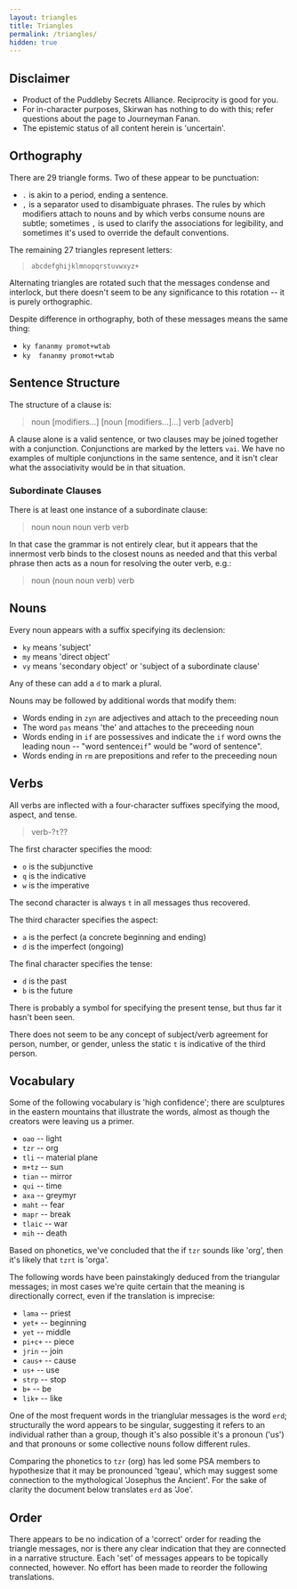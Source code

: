 ```yaml
---
layout: triangles
title: Triangles
permalink: /triangles/
hidden: true
---
```


## Disclaimer

- Product of the Puddleby Secrets Alliance.  Reciprocity is good for you.
- For in-character purposes, Skirwan has nothing to do with this; refer questions about the page to Journeyman Fanan.
- The epistemic status of all content herein is 'uncertain'.

## Orthography

There are 29 triangle forms.  Two of these appear to be punctuation:

- `.` is akin to a period, ending a sentence.
- `,` is a separator used to disambiguate phrases.  The rules by which modifiers attach to nouns and by which verbs consume nouns are subtle; sometimes `,` is used to clarify the associations for legibility, and sometimes it's used to override the default conventions.

The remaining 27 triangles represent letters:

> `abcdefghijklmnopqrstuvwxyz+`

Alternating triangles are rotated such that the messages condense and interlock, but there doesn't seem to be any significance to this rotation -- it is purely orthographic.

Despite difference in orthography, both of these messages means the same thing:

- `ky fananmy promot+wtab`
- `ky  fananmy promot+wtab`

## Sentence Structure

The structure of a clause is:

> noun [modifiers...] [noun [modifiers...]...] verb [adverb]

A clause alone is a valid sentence, or two clauses may be joined together with a conjunction.  Conjunctions are marked by the letters `vai`.  We have no examples of multiple conjunctions in the same sentence, and it isn't clear what the associativity would be in that situation.

### Subordinate Clauses

There is at least one instance of a subordinate clause:

> noun noun noun verb verb

In that case the grammar is not entirely clear, but it appears that the innermost verb binds to the closest nouns as needed and that this verbal phrase then acts as a noun for resolving the outer verb, e.g.:

> noun (noun noun verb) verb

## Nouns

Every noun appears with a suffix specifying its declension:

- `ky` means 'subject'
- `my` means 'direct object'
- `vy` means 'secondary object' or 'subject of a subordinate clause'

Any of these can add a `d` to mark a plural.

Nouns may be followed by additional words that modify them:
- Words ending in `zyn` are adjectives and attach to the preceeding noun
- The word `pas` means 'the' and attaches to the preceeding noun
- Words ending in `if` are possessives and indicate the `if` word owns the leading noun -- "word sentence`if`" would be "word of sentence".
- Words ending in `rm` are prepositions and refer to the preceeding noun

## Verbs

All verbs are inflected with a four-character suffixes specifying the mood, aspect, and tense.

> verb-?`t`??

The first character specifies the mood:

- `o` is the subjunctive
- `q` is the indicative
- `w` is the imperative

The second character is always `t` in all messages thus recovered.

The third character specifies the aspect:

- `a` is the perfect (a concrete beginning and ending)
- `d` is the imperfect (ongoing)

The final character specifies the tense:

- `d` is the past
- `b` is the future

There is probably a symbol for specifying the present tense, but thus far it hasn't been seen.

There does not seem to be any concept of subject/verb agreement for person, number, or gender, unless the static `t` is indicative of the third person.

## Vocabulary

Some of the following vocabulary is 'high confidence'; there are sculptures in the eastern mountains that illustrate the words, almost as though the creators were leaving us a primer.

- `oao` -- light
- `tzr` -- org
- `tli` -- material plane
- `m+tz` -- sun
- `tian` -- mirror
- `qui` -- time
- `axa` -- greymyr
- `maht` -- fear
- `mapr` -- break
- `tlaic` -- war
- `mih` -- death

Based on phonetics, we've concluded that the if `tzr` sounds like 'org', then it's likely that `tzrt` is 'orga'.

The following words have been painstakingly deduced from the triangular messages; in most cases we're quite certain that the meaning is directionally correct, even if the translation is imprecise:

- `lama` -- priest
- `yet+` -- beginning
- `yet` -- middle
- `pi+c+` -- piece
- `jrin` -- join
- `caus+` -- cause
- `us+` -- use
- `strp` -- stop
- `b+` -- be
- `lik+` -- like

One of the most frequent words in the trianglular messages is the word `erd`; structurally the word appears to be singular, suggesting it refers to an individual rather than a group, though it's also possible it's a pronoun ('us') and that pronouns or some collective nouns follow different rules.

Comparing the phonetics to `tzr` (org) has led some PSA members to hypothesize that it may be pronounced 'tgeau', which may suggest some connection to the mythological 'Josephus the Ancient'.  For the sake of clarity the document below translates `erd` as 'Joe'.

## Order

There appears to be no indication of a 'correct' order for reading the triangle messages, nor is there any clear indication that they are connected in a narrative structure.   Each 'set' of messages appears to be topically connected, however.  No effort has been made to reorder the following translations.
